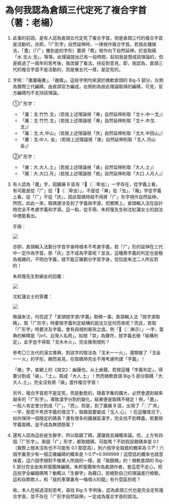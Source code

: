 # 為何我認為倉頡三代定死了複合字首（著：老楊）
1. 此事的前因，是有人認為倉頡五代定死了複合字首，但是倉頡三代的複合字首是活動的，亦即，「广形字」自然延伸時，一律視作複合字首。若按此種做法，「灋」（「广」撇到底的字形）要將「廌」視作向下自然延伸，於是取碼「水.戈火.戈」，等等。此理論提出已有一段時間，起初我是贊成該理論的，但是經過了一兩年的思考後，我改變了看法，持反對意見，即，我認為，倉頡三代的複合字首不是活動的，而是像五代一樣，是定死的。
2. 字例：「螷蠯庵賡」、「瘞瘸」。這些字例均來源於微軟倉頡的 Big-5 部分，左側為實際三代編碼，由倉頡官方編成，右側則為按此理論取得的編碼，可見，官方編碼均不支持該理論。

    ①广形字：
    - 「螷：戈.竹竹.戈」（若按上述理論視「庳」自然延伸則取「戈十.中一戈」）
    - 「蠯：戈.竹竹.戈」（若按上述理論視「庳」自然延伸則取「戈十.中戈.戈」）
    - 「庵：戈.大.中山」（若按上述理論視「庆」自然延伸則取「戈大.中田山」）
    - 「賡：戈.中人. 金」（若按上述理論視「庚」自然延伸則取「戈人.月山金」）

    ②疒形字：
    - 「瘞：大.大人.土」（若按上述理論視「㾜」自然延伸則取「大人.土」）
    - 「瘸：大.大口.月」（若按上述理論視「痂」自然延伸則取「大口.人月人」）

3. 有人認為「螷」字，因擴展 B 區有「𧌠（⿱卑虫）」一字存在，從字義上看，有可能是從「广」從「𧌠（⿱卑虫）」，不是從「庳」從「虫」，「庵」字從字義上看，從「广」不從「庆」，因此取碼時就不用將「广」形字視作自然延伸，然而，如此一來，取碼便涉及到了字義與字源，但實際上，倉頡輸入法在設計時完全不考慮字義和字源。這一點，從手冊、朱邦復先生和沈紅蓮女士的說法中便能看出。

    手冊：

    ![](https://img.vim-cn.com/c4/8c9a62f77e4b210f0c134ae7192fb044ad3838.png)

    亦即，倉頡輸入法劃分字首字身時根本不考慮字義，若「广」形的延伸在三代中一定作為字首，那「庆」怎不成為字首呢？並且，這種靠字義的判定也是極為複雜的，不明白字義，就不能正確劃分字首字身，恰恰是朱沈二人所反對的！

    朱邦復先生對網友的回覆：

    ![](https://img.vim-cn.com/4d/a35dd9071588a74b00e1303b181e06d028520c.png)

    沈紅蓮女士的答覆：

    ![](https://img.vim-cn.com/b5/a6236cabf7e7b2be257d8bbb0c834ebb3266b2.png)

    無論朱沈，均否認了「倉頡按字源/字義」取碼一事。倉頡輸入法「按字源取碼」、取「广形字」時要按字義判定結構的說法又從何而來呢？而且，若取「广形字」時要涉及字義，會有與規則衝突之虞。例「𢋎（⿸麻示）」一字，葉典的解釋是「jin1，台灣人名用」。如視「禁」為聲符，按字義去做「結構判定」，此字豈不得取「戈木木火」，完全推倒規則？

    參考〇三五代的漢文庫典，對該字的取法為「戈木一一火」，還類推了「戈金一一火」的字形，顯而易見，在取碼時完全不用考慮所謂「字義」！

    「瘞」字，查網上的《說文》：幽薶也。从土㾜聲。若按這種「字義判定」，得要分割成「㾜」、「土」，取成「大人.土」！然而微軟倉頡 Big-5 部分取碼「大.大人.土」，完全沒有將「㾜」當作複合字首！

    另外，複合字首若不是定死，而是動態的，隨着字集的擴大，必然會遇到越來越多的「广形字」，導致漢字分割的變化，結果便是取碼不穩定！例，「㥷」，一般人肯定會分割成「广」、「㤲」，但是，到了擴展 B 區，出現了「⿸广夾」一字，那麼不考虑字義的情況下，取碼就要變成「戈人.心」！在這種情況下，如何保持一個穩定的碼表？還有很多的擴展區漢字，完全找不到釋義，若要按字義取碼，豈不成為無頭懸案？

4. 還有人認為這些是生僻字，所以取錯了碼，還讓我去補概率論。但，上方有四個「广形字」，兩個「疒」形字，都取錯碼，可能嗎？不妨假設錯碼率是 0.1（實際上根本沒有也不可能有 0.1 那麼高），則六個字全取錯的概率為 0.1⁶！六個字裏至少有一個正確編碼的概率是 1-0.1⁶=0.999999！這麼低的概率也就意味着，這六個字絕對不像某人所說的一樣，是「取錯碼」的！微軟倉頡的 Big-5 部分完全由朱邦復團隊編碼，朱邦復團隊作為倉頡作者，會這麼不走心，把這些字全編錯碼嗎？動輒以「生僻字」為藉口，拒絕對自己的理論進行檢驗，這和自欺欺人，和「我的車庫裏有一條噴火的龍」有什麼區別呢？

    故，本人在經過深刻思考，尋找 Big-5 字例後，認為倉頡三代也是完全定死複合字首，並不存在「广形字自然延伸」一定成為複合字首的說法。
